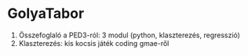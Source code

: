 # GolyaTabor

1. Összefoglaló a PED3-ról: 3 modul (python, klaszterezés, regresszió)
2. Klaszterezés: kis kocsis játék coding gmae-ről


